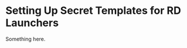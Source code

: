 [title]: # (Setting Up Secret Templates for RD Launchers)
[tags]: # (XXX)
[priority]: # (4747)
# Setting Up Secret Templates for RD Launchers
Something here.
